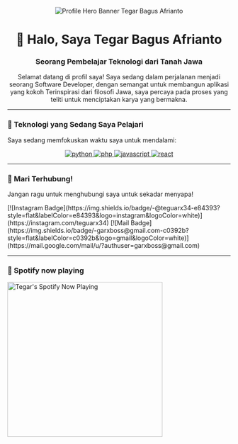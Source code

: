<p align="center">
  <img src="/assets/ahero.png" alt="Profile Hero Banner Tegar Bagus Afrianto"/>
</p>

<div id="header" align="center">
  <h1>👋 Halo, Saya Tegar Bagus Afrianto</h1>
  <h3>Seorang Pembelajar Teknologi dari Tanah Jawa</h3>
  <p>Selamat datang di profil saya! Saya sedang dalam perjalanan menjadi seorang Software Developer, dengan semangat untuk membangun aplikasi yang kokoh Terinspirasi dari filosofi Jawa, saya percaya pada proses yang teliti untuk menciptakan karya yang bermakna.</p>
</div>

---

### 🌱 Teknologi yang Sedang Saya Pelajari

Saya sedang memfokuskan waktu saya untuk mendalami:

<p align="center">
  <a href="https://www.python.org" target="_blank" rel="noreferrer"> <img src="https://img.shields.io/badge/Python-3776AB?style=for-the-badge&logo=python&logoColor=white" alt="python"/> </a>
  <a href="https://www.php.net" target="_blank" rel="noreferrer"> <img src="https://img.shields.io/badge/PHP-777BB4?style=for-the-badge&logo=php&logoColor=white" alt="php"/> </a>
  <a href="https://developer.mozilla.org/en-US/docs/Web/JavaScript" target="_blank" rel="noreferrer"> <img src="https://img.shields.io/badge/JavaScript-F7DF1E?style=for-the-badge&logo=javascript&logoColor=black" alt="javascript"/> </a>
  <a href="https://reactjs.org/" target="_blank" rel="noreferrer"> <img src="https://img.shields.io/badge/React-20232A?style=for-the-badge&logo=react&logoColor=61DAFB" alt="react"/> </a>
</p>

---

### 🔗 Mari Terhubung!

Jangan ragu untuk menghubungi saya untuk sekadar menyapa!

<p>
  [![Instagram Badge](https://img.shields.io/badge/-@teguarx34-e84393?style=flat&labelColor=e84393&logo=instagram&logoColor=white)](https://instagram.com/teguarx34)
  [![Mail Badge](https://img.shields.io/badge/-garxboss@gmail.com-c0392b?style=flat&labelColor=c0392b&logo=gmail&logoColor=white)](https://mail.google.com/mail/u/?authuser=garxboss@gmail.com)
</p>

---

### 📜 Spotify now playing

<a href="https://open.spotify.com/user/31cui6cunprbnc5mr6fiulgk3rwq?si=1945800308a34cf4" target="_blank">
    <img align="center" src="https://spotify-now-listening-seven.vercel.app/api/spotify" alt="Tegar's Spotify Now Playing" width="350" />
</a>
